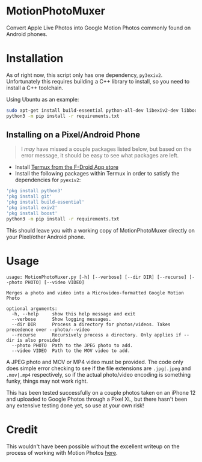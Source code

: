 MotionPhotoMuxer
================

Convert Apple Live Photos into Google Motion Photos commonly found on Android phones.

# Installation

As of right now, this script only has one dependency, `py3exiv2`. Unfortunately
this requires building a C++ library to install, so you need to install a C++ toolchain.

Using Ubuntu as an example:

~~~bash
sudo apt-get install build-essential python-all-dev libexiv2-dev libboost-python-dev python3 python3-venv
python3 -m pip install -r requirements.txt
~~~

## Installing on a Pixel/Android Phone

> I *may* have missed a couple packages listed below, but based on the error message, it should be easy to
see what packages are left.

* Install [Termux from the F-Droid App store](https://f-droid.org/en/packages/com.termux/)
* Install the following packages within Termux in order to satisfy the dependencies for `pyexiv2`:

~~~bash
'pkg install python3'
'pkg install git'
'pkg install build-essential'
'pkg install exiv2'
'pkg install boost'
python3 -m pip install -r requirements.txt
~~~

This should leave you with a working copy of MotionPhotoMuxer directly on your Pixel/other Android phone.

# Usage

~~~
usage: MotionPhotoMuxer.py [-h] [--verbose] [--dir DIR] [--recurse] [--photo PHOTO] [--video VIDEO]

Merges a photo and video into a Microvideo-formatted Google Motion Photo

optional arguments:
  -h, --help     show this help message and exit
  --verbose      Show logging messages.
  --dir DIR      Process a directory for photos/videos. Takes precedence over --photo/--video
  --recurse      Recursively process a directory. Only applies if --dir is also provided
  --photo PHOTO  Path to the JPEG photo to add.
  --video VIDEO  Path to the MOV video to add.
~~~

A JPEG photo and MOV or MP4 video must be provided. The code only does simple
error checking to see if the file extensions are `.jpg|.jpeg` and `.mov|.mp4`
respectively, so if the actual photo/video encoding is something funky, things
may not work right.

This has been tested successfully on a couple photos taken on an iPhone 12 and
uploaded to Google Photos through a Pixel XL, but there hasn't been any
extensive testing done yet, so use at your own risk!

# Credit

This wouldn't have been possible without the excellent writeup on the process
of working with Motion Photos [here](https://medium.com/android-news/working-with-motion-photos-da0aa49b50c).